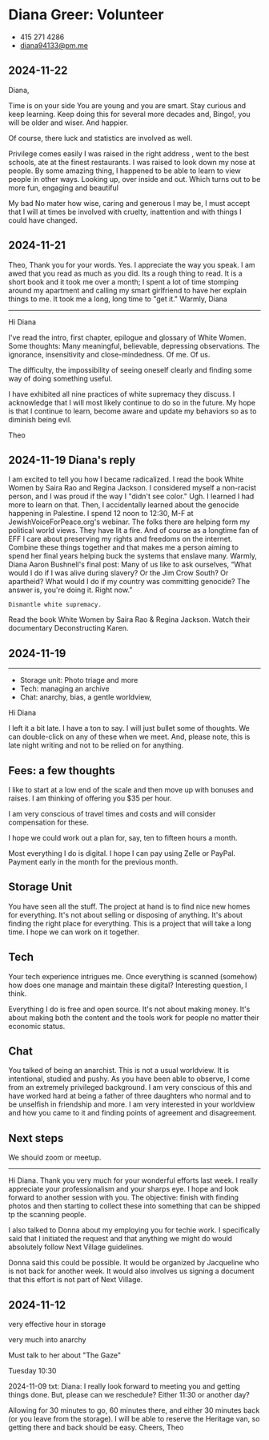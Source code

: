 # Diana Greer: Volunteer

* 415 271 4286
* diana94133@pm.me

## 2024-11-22

Diana,

Time is on your side
You are young and you are smart. Stay curious and keep learning. Keep doing this for several more decades and, Bingo!, you will be older and wiser. And happier.

Of course, there luck and statistics are involved as well.

Privilege comes easily
I was raised in the right address , went to the best schools, ate at the finest restaurants. I was raised to look down my nose at people. By some amazing thing, I happened to be able to learn to view people in other ways. Looking up, over inside and out. Which turns out to be more fun, engaging and beautiful

My bad
No mater how wise, caring and generous I may be, I must accept that I will at times be involved with cruelty, inattention and with things I could have changed.



## 2024-11-21

Theo,
Thank you for your words. Yes.
I appreciate the way you speak.
I am awed that you read as much as you did.
Its a rough thing to read. It is a short book and it took me over a month; I spent a lot of time stomping around my apartment and calling my smart girlfriend to have her explain things to me. It took me a long, long time to "get it."
Warmly,
Diana

***

Hi Diana

I've read the intro, first chapter, epilogue and glossary of White Women. Some thoughts: Many meaningful, believable, depressing observations. The ignorance, insensitivity and close-mindedness. Of me. Of us.

The difficulty, the impossibility of seeing oneself clearly and finding some way of doing something useful.

I have exhibited all nine practices of white supremacy they discuss. I acknowledge that I will most likely continue to do so in the future.  My hope is that I continue to learn, become aware and update my behaviors so as to diminish being evil.

Theo

## 2024-11-19 Diana's reply

I am excited to tell you how I became radicalized. I read the book White Women by Saira Rao and Regina Jackson. I considered myself a non-racist person, and I was proud if the way I "didn't see color." Ugh. I learned I had more to learn on that. Then, I accidentally learned about the genocide happening in Palestine. I spend 12 noon to 12:30, M-F at JewishVoiceForPeace.org's webinar. The folks there are helping form my political world views. They have lit a fire. And of course as a longtime fan of EFF I care about preserving my rights and freedoms on the internet. Combine these things together and that makes me a person aiming to spend her final years helping buck the systems that enslave many.
Warmly,
Diana
    Aaron Bushnell's final post: Many of us like to ask ourselves, “What would I do if I was alive during slavery? Or the Jim Crow South? Or apartheid?
What would I do if my country was committing genocide?
The answer is, you're doing it. Right now.”

    Dismantle white supremacy.
Read the book White Women by Saira Rao & Regina Jackson.
Watch their documentary Deconstructing Karen.

## 2024-11-19

***

* Storage unit: Photo triage and more
* Tech: managing an archive
* Chat: anarchy, bias, a gentle worldview,

Hi Diana

I left it a bit late. I have a ton to say. I will just bullet some of thoughts. We can double-click on any of these when we meet. And, please note, this is late night writing and not to be relied on for anything.

## Fees: a few thoughts
I like to start at a low end of the scale and then move up with bonuses and raises. I am thinking of offering you $35 per hour.

I am very conscious of travel times and costs and will consider compensation for these.

I hope we could work out a plan for, say, ten to fifteen hours a month.

Most everything I do is digital. I hope I can pay using Zelle or PayPal. Payment early in the month for the previous month.


## Storage Unit

You have seen all the stuff. The project at hand is to find nice new homes for everything. It's not about selling or disposing of anything. It's about finding the right place for everything. This is a project that will take a long time. I hope we can work on it together.

## Tech

Your tech experience intrigues me. Once everything is scanned (somehow) how does one manage and maintain these digital? Interesting question, I think.

Everything I do is free and open source. It's not about making money. It's about making both the content and the tools work for people no matter their economic status.

## Chat

You talked of being an anarchist. This is not a usual worldview. It is intentional, studied and pushy. As you have been able to observe, I come from an extremely privileged background. I am very conscious of this and have worked hard at being a father of three daughters who normal and to be unselfish in friendship and more. I am very interested in your worldview and how you came to it and finding points of agreement and disagreement.

## Next steps

We should zoom or meetup.





***

Hi Diana. Thank you very much for your wonderful efforts last week. I really appreciate your professionalism and your sharps eye. I hope and look forward to another session with you. The objective: finish with finding photos and then starting to collect these into something that can be shipped tp the scanning people.

I also talked to Donna about my employing you for techie work. I specifically said that I initiated the request and that anything we might do would absolutely follow Next Village guidelines.

Donna said this could be possible. It would be organized by Jacqueline who is not back for another week. It would also involves us signing a document that this effort is not part of Next Village.


## 2024-11-12

very effective hour in storage

very much into anarchy

Must talk to her about "The Gaze"

Tuesday 10:30

2024-11-09 txt: Diana: I really look forward to meeting you and getting things done. But, please can we reschedule? Either 11:30 or another day?

Allowing for 30 minutes to go, 60 minutes there, and either 30 minutes back (or you leave from the storage). I will be able to reserve the Heritage van, so getting there and back should be easy. Cheers, Theo
